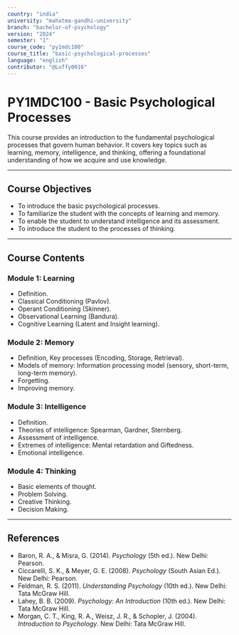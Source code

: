 ```yaml
---
country: "india"
university: "mahatma-gandhi-university"
branch: "bachelor-of-psychology"
version: "2024"
semester: "1"
course_code: "py1mdc100"
course_title: "basic-psychological-processes"
language: "english"
contributor: "@Luffy0016"
---
```

# PY1MDC100 - Basic Psychological Processes

This course provides an introduction to the fundamental psychological processes that govern human behavior. It covers key topics such as learning, memory, intelligence, and thinking, offering a foundational understanding of how we acquire and use knowledge.

---
## Course Objectives

* To introduce the basic psychological processes.
* To familiarize the student with the concepts of learning and memory.
* To enable the student to understand intelligence and its assessment.
* To introduce the student to the processes of thinking.

---
## Course Contents

### Module 1: Learning  
* Definition.
* Classical Conditioning (Pavlov).
* Operant Conditioning (Skinner).
* Observational Learning (Bandura).
* Cognitive Learning (Latent and Insight learning).

### Module 2: Memory  
* Definition, Key processes (Encoding, Storage, Retrieval).
* Models of memory: Information processing model (sensory, short-term, long-term memory).
* Forgetting.
* Improving memory.

### Module 3: Intelligence 
* Definition.
* Theories of intelligence: Spearman, Gardner, Sternberg.
* Assessment of intelligence.
* Extremes of intelligence: Mental retardation and Giftedness.
* Emotional intelligence.

### Module 4: Thinking  
* Basic elements of thought.
* Problem Solving.
* Creative Thinking.
* Decision Making.

---
## References
* Baron, R. A., & Misra, G. (2014). *Psychology* (5th ed.). New Delhi: Pearson.
* Ciccarelli, S. K., & Meyer, G. E. (2008). *Psychology* (South Asian Ed.). New Delhi: Pearson.
* Feldman, R. S. (2011). *Understanding Psychology* (10th ed.). New Delhi: Tata McGraw Hill.
* Lahey, B. B. (2009). *Psychology: An Introduction* (10th ed.). New Delhi: Tata McGraw Hill.
* Morgan, C. T., King, R. A., Weisz, J. R., & Schopler, J. (2004). *Introduction to Psychology*. New Delhi: Tata McGraw Hill.